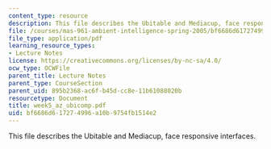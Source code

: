 ```yaml
---
content_type: resource
description: This file describes the Ubitable and Mediacup, face responsive interfaces.
file: /courses/mas-961-ambient-intelligence-spring-2005/bf6686d617274996a10b9754fb1514e2_week5_az_ubicomp.pdf
file_type: application/pdf
learning_resource_types:
- Lecture Notes
license: https://creativecommons.org/licenses/by-nc-sa/4.0/
ocw_type: OCWFile
parent_title: Lecture Notes
parent_type: CourseSection
parent_uid: 895b2368-ac6f-b45d-cc8e-11b61088020b
resourcetype: Document
title: week5_az_ubicomp.pdf
uid: bf6686d6-1727-4996-a10b-9754fb1514e2
---
```

This file describes the Ubitable and Mediacup, face responsive interfaces.
